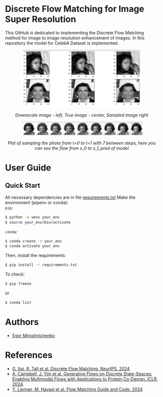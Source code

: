 # Discrete Flow Matching for Image Super Resolution

This GitHub is dedicated to implementing the Discrete Flow Matching method for Image to image resolution enhancement of images. In this repository the model for CelebA Dataset is implemented. 


<p align="center">
  <img src="result_1.png" alt="full stablization of acrobot" width="400">
</p>
<p align="center">
  <em>Downscale image - left, True image - center, Sampled image  right
</em>
</p>

<p align="center">
  <img src="result_2.png" alt="full stablization of acrobot" width="400">
</p>
<p align="center">
  <em>Plot of sampling the photo from t=0 to t=1 with 7 between steps, here you can see the flow from x_0 to x_1_pred of model </em>
</p>


# User Guide

## Quick Start

All necessary dependencies are in file [requirements.txt](requirements.txt) Make the environment (pipenv or conda):\
`pip`:

```bash
$ python -m venv your_env
$ source your_env/bin/activate
```

`conda`:

```bash
$ conda create -n your_env
$ conda activate your_env
```

Then, install the requirements:

```bash
$ pip install -r requirements.txt
```

To check:

```bash
$ pip freeze
```

or

```bash
$ conda list
```

# Authors
* [Egor Miroshnichenko](https://github.com/Chenkomirosh)

# References
* [G. Itai, R. Tall et al. Discrete Flow Matching. NeurIPS, 2024](https://arxiv.org/pdf/2407.15595
)
* [A. Campbell, J. Yim et al. Generative Flows on Discrete State-Spaces: Enabling Multimodal Flows with Applications to Protein Co-Design. ICLR, 2024](https://arxiv.org/pdf/2402.04997
). 
* [Y. Lipman, M. Havasi et al. Flow Matching Guide and Code. 2024](https://arxiv.org/pdf/2412.06264)

